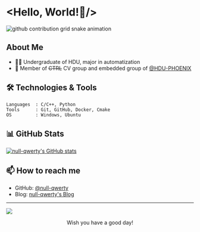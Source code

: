 # <Hello, World!👋/>

<picture>
  <source media="(prefers-color-scheme: dark)" srcset="https://raw.githubusercontent.com/null-qwerty/null-qwerty/output/github-contribution-grid-snake-dark.svg">
  <source media="(prefers-color-scheme: light)" srcset="https://raw.githubusercontent.com/null-qwerty/null-qwerty/output/github-contribution-grid-snake.svg">
  <img alt="github contribution grid snake animation" src="https://raw.githubusercontent.com/null-qwerty/null-qwerty/output/github-contribution-grid-snake.svg">
</picture>

## About Me

- 👨‍🎓 Undergraduate of HDU, major in automatization
- 👥 Member of ~~CTRL~~ CV group and embedded group of [@HDU-PHOENIX](https://github.com/HDU-PHOENIX)

## 🛠️ Technologies & Tools
```text
Languages  : C/C++, Python
Tools      : Git, GitHub, Docker, Cmake
OS         : Windows, Ubuntu
```

## 📊 GitHub Stats

[![null-qwerty's GitHub stats](https://api-github-readme-stats.null-qwerty.top/api?username=null-qwerty&show_icons=true&theme=dark)](https://github.com/anuraghazra/github-readme-stats)


## 📫 How to reach me
- GitHub: [@null-qwerty](https://github.com/null-qwerty)
- Blog: [null-qwerty's Blog](https://www.null-qwerty.top)

---

![](https://images.null-qwerty.work/blog/bg.webp)

<div align="center">
Wish you have a good day!
</div>
